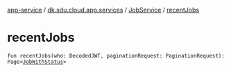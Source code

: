 [app-service](../../index.md) / [dk.sdu.cloud.app.services](../index.md) / [JobService](index.md) / [recentJobs](./recent-jobs.md)

# recentJobs

`fun recentJobs(who: DecodedJWT, paginationRequest: PaginationRequest): Page<`[`JobWithStatus`](../../dk.sdu.cloud.app.api/-job-with-status/index.md)`>`